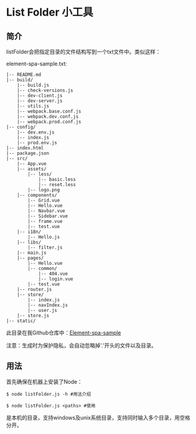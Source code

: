 # List Folder 小工具

## 简介

listFolder会把指定目录的文件结构写到一个txt文件中。类似这样：

element-spa-sample.txt:

```
|-- README.md
|-- build/
    |-- build.js
    |-- check-versions.js
    |-- dev-client.js
    |-- dev-server.js
    |-- utils.js
    |-- webpack.base.conf.js
    |-- webpack.dev.conf.js
    |-- webpack.prod.conf.js
|-- config/
    |-- dev.env.js
    |-- index.js
    |-- prod.env.js
|-- index.html
|-- package.json
|-- src/
    |-- App.vue
    |-- assets/
        |-- less/
            |-- basic.less
            |-- reset.less
        |-- logo.png
    |-- components/
        |-- Grid.vue
        |-- Hello.vue
        |-- Navbar.vue
        |-- Sidebar.vue
        |-- frame.vue
        |-- test.vue
    |-- i18n/
        |-- Hello.js
    |-- libs/
        |-- filter.js
    |-- main.js
    |-- pages/
        |-- Hello.vue
        |-- common/
            |-- 404.vue
            |-- login.vue
        |-- test.vue
    |-- router.js
    |-- store/
        |-- index.js
        |-- navIndex.js
        |-- user.js
    |-- store.js
|-- static/

```
此目录在我Github仓库中：[Element-spa-sample](https://github.com/Kinice/Element-SPA-Sample)

注意：生成时为保护隐私，会自动忽略掉'.'开头的文件以及目录。

## 用法

首先确保在机器上安装了Node：

```
$ node listFolder.js -h #用法介绍

$ node listFolder.js <paths> #使用
```

<paths>是本机的目录，支持windows及unix系统目录，支持同时输入多个目录，用空格分开。
